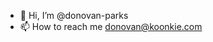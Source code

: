 - 👋 Hi, I’m @donovan-parks
- 📫 How to reach me donovan@koonkie.com

<!---
donovan-parks/donovan-parks is a ✨ special ✨ repository because its `README.md` (this file) appears on your GitHub profile.
You can click the Preview link to take a look at your changes.
--->
